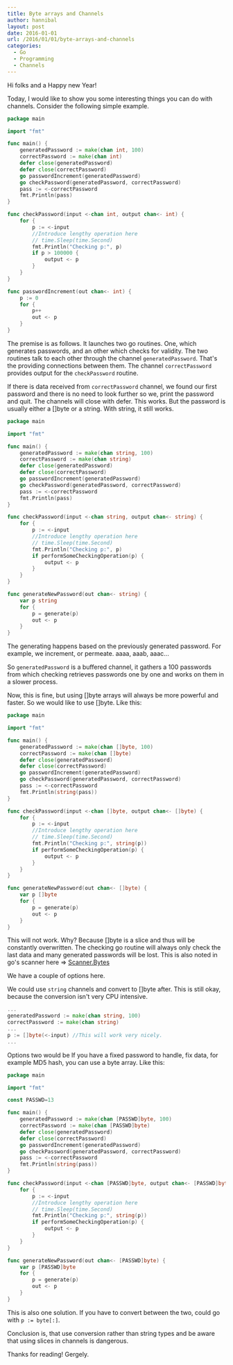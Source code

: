 ```yaml
---
title: Byte arrays and Channels
author: hannibal
layout: post
date: 2016-01-01
url: /2016/01/01/byte-arrays-and-channels
categories:
  - Go
  - Programming
  - Channels
---
```


Hi folks and a Happy new Year!

Today, I would like to show you some interesting things you can do with channels. Consider the following simple example.

~~~go
package main

import "fmt"

func main() {
	generatedPassword := make(chan int, 100)
	correctPassword := make(chan int)
	defer close(generatedPassword)
	defer close(correctPassword)
	go passwordIncrement(generatedPassword)
	go checkPassword(generatedPassword, correctPassword)
	pass := <-correctPassword
	fmt.Println(pass)
}

func checkPassword(input <-chan int, output chan<- int) {
	for {
		p := <-input
		//Introduce lengthy operation here
		// time.Sleep(time.Second)
		fmt.Println("Checking p:", p)
		if p > 100000 {
			output <- p
		}
	}
}

func passwordIncrement(out chan<- int) {
	p := 0
	for {
		p++
		out <- p
	}
}
~~~

The premise is as follows. It launches two go routines. One, which generates passwords, and an other which checks for validity. The two routines talk to each other through the channel ```generatedPassword```. That's the providing connections between them. The channel ```correctPassword``` provides output for the ```checkPassword``` routine.

If there is data received from ```correctPassword``` channel, we found our first password and there is no need to look further so we, print the password and quit. The channels will close with defer. This works. But the password is usually either a []byte or a string. With string, it still works.

~~~go
package main

import "fmt"

func main() {
	generatedPassword := make(chan string, 100)
	correctPassword := make(chan string)
	defer close(generatedPassword)
	defer close(correctPassword)
	go passwordIncrement(generatedPassword)
	go checkPassword(generatedPassword, correctPassword)
	pass := <-correctPassword
	fmt.Println(pass)
}

func checkPassword(input <-chan string, output chan<- string) {
	for {
		p := <-input
		//Introduce lengthy operation here
		// time.Sleep(time.Second)
		fmt.Println("Checking p:", p)
		if performSomeCheckingOperation(p) {
			output <- p
		}
	}
}

func generateNewPassword(out chan<- string) {
	var p string
	for {
		p = generate(p)
		out <- p
	}
}
~~~

The generating happens based on the previously generated password. For example, we increment, or permeate. aaaa, aaab, aaac...

So ```generatedPassword``` is a buffered channel, it gathers a 100 passwords from which checking retrieves passwords one by one and works on them in a slower process.

Now, this is fine, but using []byte arrays will always be more powerful and faster. So we would like to use []byte. Like this:

~~~go
package main

import "fmt"

func main() {
	generatedPassword := make(chan []byte, 100)
	correctPassword := make(chan []byte)
	defer close(generatedPassword)
	defer close(correctPassword)
	go passwordIncrement(generatedPassword)
	go checkPassword(generatedPassword, correctPassword)
	pass := <-correctPassword
	fmt.Println(string(pass))
}

func checkPassword(input <-chan []byte, output chan<- []byte) {
	for {
		p := <-input
		//Introduce lengthy operation here
		// time.Sleep(time.Second)
		fmt.Println("Checking p:", string(p))
		if performSomeCheckingOperation(p) {
			output <- p
		}
	}
}

func generateNewPassword(out chan<- []byte) {
	var p []byte
	for {
		p = generate(p)
		out <- p
	}
}
~~~

This will not work. Why? Because []byte is a slice and thus will be constantly overwritten. The checking go routine will always only check the last data and many generated passwords will be lost. This is also noted in go's scanner here => [Scanner.Bytes](https://golang.org/pkg/bufio/#Scanner.Bytes)

We have a couple of options here.

We could use ```string``` channels and convert to []byte after. This is still okay, because the conversion isn't very CPU intensive.

~~~go
...
generatedPassword := make(chan string, 100)
correctPassword := make(chan string)
...
p := []byte(<-input) //This will work very nicely.
...
~~~

Options two would be If you have a fixed password to handle, fix data, for example MD5 hash, you can use a byte array. Like this:

~~~go
package main

import "fmt"

const PASSWD=13

func main() {
	generatedPassword := make(chan [PASSWD]byte, 100)
	correctPassword := make(chan [PASSWD]byte)
	defer close(generatedPassword)
	defer close(correctPassword)
	go passwordIncrement(generatedPassword)
	go checkPassword(generatedPassword, correctPassword)
	pass := <-correctPassword
	fmt.Println(string(pass))
}

func checkPassword(input <-chan [PASSWD]byte, output chan<- [PASSWD]byte) {
	for {
		p := <-input
		//Introduce lengthy operation here
		// time.Sleep(time.Second)
		fmt.Println("Checking p:", string(p))
		if performSomeCheckingOperation(p) {
			output <- p
		}
	}
}

func generateNewPassword(out chan<- [PASSWD]byte) {
	var p [PASSWD]byte
	for {
		p = generate(p)
		out <- p
	}
}
~~~

This is also one solution. If you have to convert between the two, could go with ```p := byte[:]```.

Conclusion is, that use conversion rather than string types and be aware that using slices in channels is dangerous.

Thanks for reading!
Gergely.
